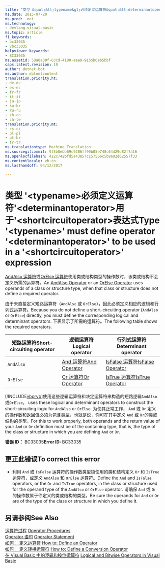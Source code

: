 ```yaml
---
title: "类型 &quot;&lt;typename&gt;必须定义运算符&quot;&lt;determinantoperator&gt;用于&quot;&lt;shortcircuitoperator&gt;表达式 |Microsoft 文档"
ms.date: 2015-07-20
ms.prod: .net
ms.technology:
- devlang-visual-basic
ms.topic: article
f1_keywords:
- bc33035
- vbc33035
helpviewer_keywords:
- BC33035
ms.assetid: 50a0a39f-63cd-4100-aea9-91b5b6ab5bbf
caps.latest.revision: 10
author: dotnet-bot
ms.author: dotnetcontent
translation.priority.ht:
- de-de
- es-es
- fr-fr
- it-it
- ja-jp
- ko-kr
- ru-ru
- zh-cn
- zh-tw
translation.priority.mt:
- cs-cz
- pl-pl
- pt-br
- tr-tr
ms.translationtype: Machine Translation
ms.sourcegitcommit: 9f5b8ebb69c9206ff90b05e748c64d29d82f7a16
ms.openlocfilehash: 422c742bfd5a43857c157566c5b8a02d62557f33
ms.contentlocale: zh-cn
ms.lasthandoff: 04/12/2017

---
```

# <a name="type-39lttypenamegt39-must-define-operator-39ltdeterminantoperatorgt39-to-be-used-in-a-39ltshortcircuitoperatorgt39-expression"></a><span data-ttu-id="7f7ba-102">类型 '&lt;typename&gt;必须定义运算符'&lt;determinantoperator&gt;用于'&lt;shortcircuitoperator&gt;表达式</span><span class="sxs-lookup"><span data-stu-id="7f7ba-102">Type &#39;&lt;typename&gt;&#39; must define operator &#39;&lt;determinantoperator&gt;&#39; to be used in a &#39;&lt;shortcircuitoperator&gt;&#39; expression</span></span>
<span data-ttu-id="7f7ba-103">[AndAlso 运算符](../../visual-basic/language-reference/operators/andalso-operator.md)或[OrElse 运算符](../../visual-basic/language-reference/operators/orelse-operator.md)使用类或结构类型的操作数时，该类或结构不会定义所需的运算符。</span><span class="sxs-lookup"><span data-stu-id="7f7ba-103">An [AndAlso Operator](../../visual-basic/language-reference/operators/andalso-operator.md) or an [OrElse Operator](../../visual-basic/language-reference/operators/orelse-operator.md) uses operands of a class or structure type, when that class or structure does not define a required operator.</span></span>  
  
 <span data-ttu-id="7f7ba-104">由于未直接定义短路运算符（`AndAlso` 或 `OrElse`），因此必须定义相应的逻辑和行列式运算符。</span><span class="sxs-lookup"><span data-stu-id="7f7ba-104">Because you do not define a short-circuiting operator (`AndAlso` or `OrElse`) directly, you must define the corresponding logical and determinant operators.</span></span> <span data-ttu-id="7f7ba-105">下表显示了所需的运算符。</span><span class="sxs-lookup"><span data-stu-id="7f7ba-105">The following table shows the required operators.</span></span>  
  
|<span data-ttu-id="7f7ba-106">短路运算符</span><span class="sxs-lookup"><span data-stu-id="7f7ba-106">Short-circuiting operator</span></span>|<span data-ttu-id="7f7ba-107">逻辑运算符</span><span class="sxs-lookup"><span data-stu-id="7f7ba-107">Logical operator</span></span>|<span data-ttu-id="7f7ba-108">行列式运算符</span><span class="sxs-lookup"><span data-stu-id="7f7ba-108">Determinant operator</span></span>|  
|--------------------------------|----------------------|--------------------------|  
|`AndAlso`|[<span data-ttu-id="7f7ba-109">And 运算符</span><span class="sxs-lookup"><span data-stu-id="7f7ba-109">And Operator</span></span>](../../visual-basic/language-reference/operators/and-operator.md)|[<span data-ttu-id="7f7ba-110">IsFalse 运算符</span><span class="sxs-lookup"><span data-stu-id="7f7ba-110">IsFalse Operator</span></span>](../../visual-basic/language-reference/operators/isfalse-operator.md)|  
|`OrElse`|[<span data-ttu-id="7f7ba-111">Or 运算符</span><span class="sxs-lookup"><span data-stu-id="7f7ba-111">Or Operator</span></span>](../../visual-basic/language-reference/operators/or-operator.md)|[<span data-ttu-id="7f7ba-112">IsTrue 运算符</span><span class="sxs-lookup"><span data-stu-id="7f7ba-112">IsTrue Operator</span></span>](../../visual-basic/language-reference/operators/istrue-operator.md)|  
  
 [!INCLUDE[vbprvb](../../csharp/programming-guide/concepts/linq/includes/vbprvb_md.md)]<span data-ttu-id="7f7ba-113">使用这些逻辑运算符和决定运算符来构造的短路逻辑`AndAlso`或`OrElse`。</span><span class="sxs-lookup"><span data-stu-id="7f7ba-113"> uses these logical and determinant operators to construct the short-circuiting logic for `AndAlso` or `OrElse`.</span></span> <span data-ttu-id="7f7ba-114">为使其正常工作， `And` 或 `Or` 定义的操作数和返回值必须为包含类型，也就是说，你可在其中定义 `And` 或 `Or`的类或结构的类型。</span><span class="sxs-lookup"><span data-stu-id="7f7ba-114">For this to work properly, both operands and the return value of your `And` or `Or` definition must be of the containing type, that is, the type of the class or structure in which you are defining `And` or `Or`.</span></span>  
  
 <span data-ttu-id="7f7ba-115">**错误 ID：** BC33035</span><span class="sxs-lookup"><span data-stu-id="7f7ba-115">**Error ID:** BC33035</span></span>  
  
## <a name="to-correct-this-error"></a><span data-ttu-id="7f7ba-116">更正此错误</span><span class="sxs-lookup"><span data-stu-id="7f7ba-116">To correct this error</span></span>  
  
-   <span data-ttu-id="7f7ba-117">利用 `And` 或 `IsFalse` 运算符的操作数类型锁使用的类和结构定义 `Or` 和 `IsTrue` 运算符，或定义 `AndAlso` 和 `OrElse` 运算符。</span><span class="sxs-lookup"><span data-stu-id="7f7ba-117">Define the `And` and `IsFalse` operators, or the `Or` and `IsTrue` operators, in the class or structure used for the operand type of the `AndAlso` or `OrElse` operator.</span></span> <span data-ttu-id="7f7ba-118">请确保 `And` 或 `Or` 的操作数属于你定义的类或结构的类型。</span><span class="sxs-lookup"><span data-stu-id="7f7ba-118">Be sure the operands for `And` or `Or` are of the type of the class or structure in which you define it.</span></span>  
  
## <a name="see-also"></a><span data-ttu-id="7f7ba-119">另请参阅</span><span class="sxs-lookup"><span data-stu-id="7f7ba-119">See Also</span></span>  
 <span data-ttu-id="7f7ba-120">[运算符过程](../../visual-basic/programming-guide/language-features/procedures/operator-procedures.md) </span><span class="sxs-lookup"><span data-stu-id="7f7ba-120">[Operator Procedures](../../visual-basic/programming-guide/language-features/procedures/operator-procedures.md) </span></span>  
<span data-ttu-id="7f7ba-121"> [Operator 语句](../../visual-basic/language-reference/statements/operator-statement.md) </span><span class="sxs-lookup"><span data-stu-id="7f7ba-121"> [Operator Statement](../../visual-basic/language-reference/statements/operator-statement.md) </span></span>  
<span data-ttu-id="7f7ba-122"> [如何︰ 定义运算符](../../visual-basic/programming-guide/language-features/procedures/how-to-define-an-operator.md) </span><span class="sxs-lookup"><span data-stu-id="7f7ba-122"> [How to: Define an Operator](../../visual-basic/programming-guide/language-features/procedures/how-to-define-an-operator.md) </span></span>  
<span data-ttu-id="7f7ba-123"> [如何︰ 定义转换运算符](../../visual-basic/programming-guide/language-features/procedures/how-to-define-a-conversion-operator.md) </span><span class="sxs-lookup"><span data-stu-id="7f7ba-123"> [How to: Define a Conversion Operator](../../visual-basic/programming-guide/language-features/procedures/how-to-define-a-conversion-operator.md) </span></span>  
<span data-ttu-id="7f7ba-124"> [在 Visual Basic 中的逻辑和按位运算符](../../visual-basic/programming-guide/language-features/operators-and-expressions/logical-and-bitwise-operators.md)</span><span class="sxs-lookup"><span data-stu-id="7f7ba-124"> [Logical and Bitwise Operators in Visual Basic](../../visual-basic/programming-guide/language-features/operators-and-expressions/logical-and-bitwise-operators.md)</span></span>
